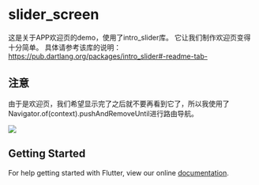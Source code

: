 # slider_screen
这是关于APP欢迎页的demo，使用了intro_slider库。
它让我们制作欢迎页变得十分简单。
具体请参考该库的说明：https://pub.dartlang.org/packages/intro_slider#-readme-tab-

## 注意
由于是欢迎页，我们希望显示完了之后就不要再看到它了，所以我使用了Navigator.of(context).pushAndRemoveUntil进行路由导航。

![](https://user-gold-cdn.xitu.io/2018/9/10/165c1f5b3b9e391f?w=362&h=642&f=gif&s=739273)

## Getting Started

For help getting started with Flutter, view our online
[documentation](https://flutter.io/).
